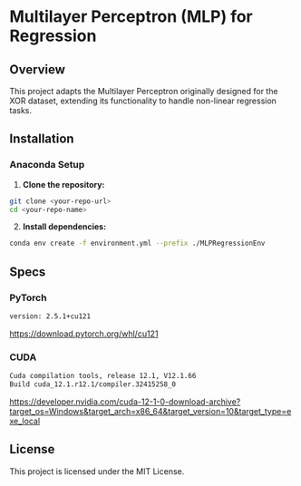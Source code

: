 # Multilayer Perceptron (MLP) for Regression

## Overview
This project adapts the Multilayer Perceptron originally designed for the XOR dataset, extending its functionality to handle non-linear regression tasks.

## Installation

### Anaconda Setup
1. **Clone the repository:**
```sh
git clone <your-repo-url>
cd <your-repo-name>
```

2. **Install dependencies:**
```sh
conda env create -f environment.yml --prefix ./MLPRegressionEnv
```

## Specs

### PyTorch
```sh
version: 2.5.1+cu121
```

https://download.pytorch.org/whl/cu121

### CUDA
```sh
Cuda compilation tools, release 12.1, V12.1.66
Build cuda_12.1.r12.1/compiler.32415258_0
```

https://developer.nvidia.com/cuda-12-1-0-download-archive?target_os=Windows&target_arch=x86_64&target_version=10&target_type=exe_local

## License
This project is licensed under the MIT License.